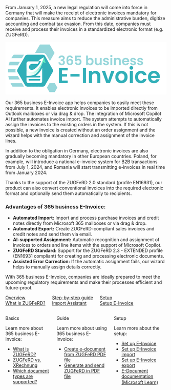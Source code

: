 From January 1, 2025, a new legal regulation will come into force in Germany that will make the receipt of electronic invoices mandatory for companies. This measure aims to reduce the administrative burden, digitize accounting and combat tax evasion. From this date, companies must receive and process their invoices in a standardized electronic format (e.g. ZUGFeRD).

![365 business E-Invoice](/assets/images/365-business-e-invoice/logo.png)  

Our 365 business E-Invoice app helps companies to easily meet these requirements. It enables electronic invoices to be imported directly from Outlook mailboxes or via drag & drop. The integration of Microsoft Copilot AI further automates invoice import. The system attempts to automatically assign the invoices to the existing orders in the system. If this is not possible, a new invoice is created without an order assignment and the wizard helps with the manual correction and assignment of the invoice lines.

In addition to the obligation in Germany, electronic invoices are also gradually becoming mandatory in other European countries. Poland, for example, will introduce a national e-invoice system for B2B transactions from July 1, 2024, and Romania will start transmitting e-invoices in real time from January 2024.

Thanks to the support of the ZUGFeRD 2.0 standard (profile EN16931), our product can also convert conventional invoices into the required electronic format and optionally send them automatically to recipients.

### Advantages of 365 business E-Invoice:

* **Automated Import:** Import and process purchase invoices and credit notes directly from Microsoft 365 mailboxes or via drag & drop.
* **Automated Export:** Create ZUGFeRD-compliant sales invoices and credit notes and send them via email.
* **AI-supported Assignment:** Automatic recognition and assignment of invoices to orders and line items with the support of Microsoft Copilot.
* **ZUGFeRD Standard:** Support for the ZUGFeRD 2.3 - EXTENDED profile (EN16931 compliant) for creating and processing electronic documents.
* **Assisted Error Correction:** If the automatic assignment fails, our wizard helps to manually assign details correctly.

With 365 business E-Invoice, companies are ideally prepared to meet the upcoming regulatory requirements and make their processes efficient and future-proof.


<div class="columns">
   <div>
       <a href="zugferd-whatis/">
           <div>
               <div><i class="fa-duotone fa-map"></i></div>
               <div>Overview</div>
               <div>What is ZUGFeRD?</div>
           </div>
       </a>
   </div>
   <div>
       <a href="import-assistant/">
           <div>
               <div><i class="fa-duotone fa-ballot-check"></i></div>
               <div>Step-by-step guide</div>
               <div>Import Assistant</div>
           </div>
       </a>
   </div>
   <div>
       <a href="setup/">
           <div>
               <div><i class="fa-duotone fa-book-open-cover"></i></div>
               <div>Setup</div>
               <div>Setup E-Invoice</div>
           </div>
       </a>
   </div>
</div>

<div class="columns" style="margin-top: 30px;">
   <div>
        <span class="columns-title">Basics</span>
        <p>
            Learn more about 365 business E-Invoice:
            <ul class="fa-ul">
                <li><span class="fa-li"><i class="fa-solid fa-pen-ruler"></i></span><a href="zugferd-whatis/">What is ZUGFeRD?</a></li>
                <li><span class="fa-li"><i class="fa-solid fa-pen-ruler"></i></span><a href="zugferd-xrechnung/">ZUGFeRD vs. XRechnung</a></li>
                <li><span class="fa-li"><i class="fa-solid fa-folders"></i></span><a href="supported-document-types/">Which document types are supported?</a></li>
            </ul>
        </p>
    </div>
    <div>
         <span class="columns-title">Guide</span>
             <p>
                Learn more about using 365 business E-Invoice:
                <ul class="fa-ul">
                    <li><span class="fa-li"><i class="fa-solid fa-file-pdf"></i></span><a href="create-from-file/">Create e-document from ZUGFeRD PDF file</a></li>
                    <li><span class="fa-li"><i class="fa-solid fa-share"></i></span><a href="send-e-invoice/">Generate and send ZUGFeRD in PDF file</a></li>
                </ul>
            </p>
    </div>
    <div>
         <span class="columns-title">Setup</span>
             <p>
                Learn more about the setup:
                <ul class="fa-ul">
                    <li><span class="fa-li"><i class="fa-solid fa-pen-ruler"></i></span><a href="setup/">Set up E-Invoice</a></li>
                    <li><span class="fa-li"><i class="fa-solid fa-file-import"></i></span><a href="setup/#e-document-import">Set up E-Invoice import</a></li>
                    <li><span class="fa-li"><i class="fa-solid fa-file-export"></i></span><a href="setup/#e-document-export">Set up E-Invoice export</a></li>
                    <li><span class="fa-li"><i class="fa-solid fa-book"></i></span><a href="https://learn.microsoft.com/en-us/dynamics365/business-central/finance-edocuments-overview" target="_blank">E-Document documentation (Microsoft Learn)<i class="fa-solid fa-up-right-from-square" style="font-size: x-small; vertical-align: super; margin-left: 5px;"></i></a></li>
                </ul>
            </p>
    </div>
</div>